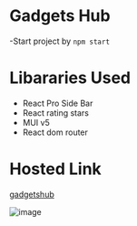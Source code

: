 # Gadgets Hub
-Start project by `npm start`

# Libararies Used
- React Pro Side Bar
- React rating stars
- MUI v5
- React dom router

# Hosted Link 
[gadgetshub](https://gadgetshub.netlify.app/)

![image](https://user-images.githubusercontent.com/84835379/227106020-7d00d724-dbfc-4690-ac95-84d5224fff79.png)
